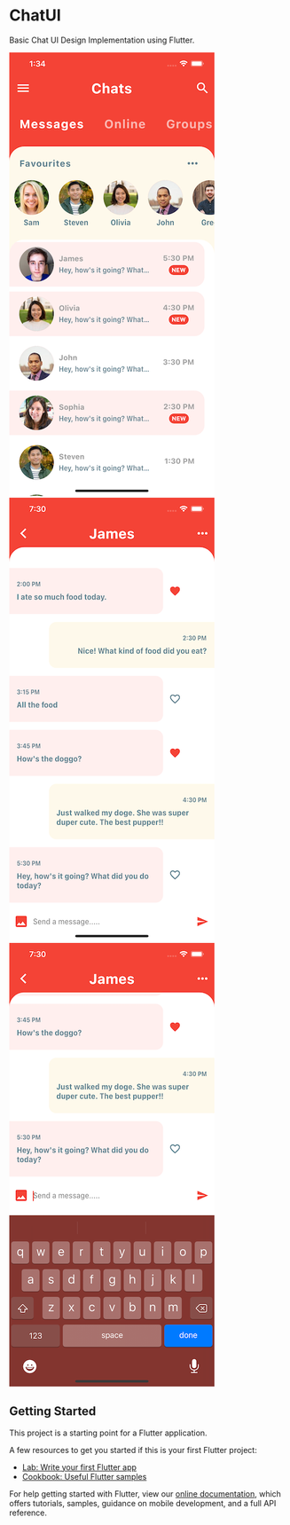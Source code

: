 # ChatUI

Basic Chat UI Design Implementation using Flutter.

![Alt text](/sc.png?raw=true "Main Screen")
![Alt text](/sc2.png?raw=true "Main Screen")
![Alt text](/sc3.png?raw=true "Main Screen")

## Getting Started

This project is a starting point for a Flutter application.

A few resources to get you started if this is your first Flutter project:

- [Lab: Write your first Flutter app](https://flutter.dev/docs/get-started/codelab)
- [Cookbook: Useful Flutter samples](https://flutter.dev/docs/cookbook)


For help getting started with Flutter, view our
[online documentation](https://flutter.dev/docs), which offers tutorials,
samples, guidance on mobile development, and a full API reference.
